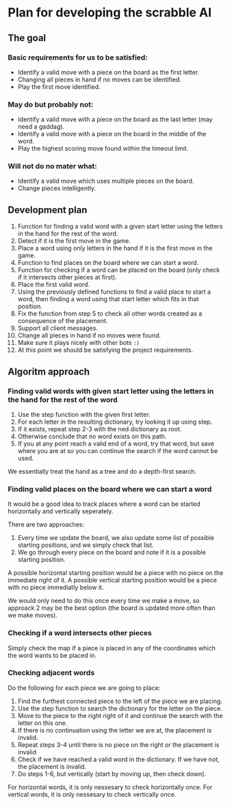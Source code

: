 # Plan for developing the scrabble AI

## The goal

### Basic requirements for us to be satisfied:
- Identify a valid move with a piece on the board as the first letter.
- Changing all pieces in hand if no moves can be identified.
- Play the first move identified.

### May do but probably not:
- Identify a valid move with a piece on the board as the last letter (may need a gaddag).
- Identify a valid move with a piece on the board in the middle of the word.
- Play the highest scoring move found within the timeout limit.

### Will not do no mater what:
- Identify a valid move which uses multiple pieces on the board.
- Change pieces intelligently.

## Development plan
1. Function for finding a valid word with a given start letter using the letters in the hand for the rest of the word.
2. Detect if it is the first move in the game.
3. Place a word using only letters in the hand if it is the first move in the game.
4. Function to find places on the board where we can start a word.
5. Function for checking if a word can be placed on the board (only check if it intersects other pieces at first).
6. Place the first valid word.
7. Using the previously defined functions to find a valid place to start a word, then finding a word using that start letter which fits in that position.
8. Fix the function from step 5 to check all other words created as a consequence of the placement.
9. Support all client messages.
10. Change all pieces in hand if no moves were found.
11. Make sure it plays nicely with other bots `:)`
12. At this point we should be satisfying the project requirements.

## Algoritm approach

### Finding valid words with given start letter using the letters in the hand for the rest of the word
1. Use the step function with the given first letter.
2. For each letter in the resulting dictionary, try looking it up using step.
3. If it exists, repeat step 2-3 with the ned dictionary as root.
4. Otherwise conclude that no word exists on this path.
5. If you at any point reach a valid end of a word, try that word, but save where you are at so you can continue the search if the word cannot be used.

We essentially treat the hand as a tree and do a depth-first search.

### Finding valid places on the board where we can start a word
It would be a good idea to track places where a word can be started horizontally and vertically seperately.

There are two approaches:
1. Every time we update the board, we also update some list of possible starting positions, and we simply check that list.
2. We go through every piece on the board and note if it is a possible starting position.

A possible horizontal starting position would be a piece with no piece on the immediate right of it. A possible vertical starting position would be a piece with no piece immediatly below it.

We would only need to do this once every time we make a move, so approack 2 may be the best option (the board is updated more often than we make moves).

### Checking if a word intersects other pieces
Simply check the map if a piece is placed in any of the coordinates which the word wants to be placed in.

### Checking adjacent words
Do the following for each piece we are going to place:
1. Find the furthest connected piece to the left of the piece we are placing.
2. Use the step function to search the dictionary for the letter on the piece.
3. Move to the piece to the right right of it and continue the search with the letter on this one.
4. If there is no continuation using the letter we are at, the placement is invalid.
5. Repeat steps 3-4 until there is no piece on the right or the placement is invalid
6. Check if we have reached a valid word in the dictionary. If we have not, the placement is invalid.
7. Do steps 1-6, but vertically (start by moving up, then check down).

For horizontal words, it is only nessesary to check horizontally once.
For vertical words, it is only nessesary to check vertically once.
